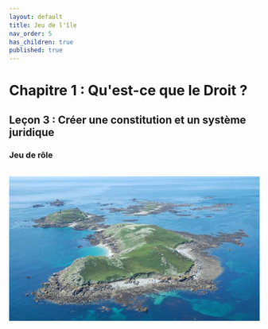 ```yaml
---
layout: default
title: Jeu de l'île
nav_order: 5
has_children: true
published: true
---
```

# Chapitre 1 : Qu'est-ce que le Droit ?
## Leçon 3 : Créer une constitution et un système juridique
### Jeu de rôle

<br>

<img src="../../assets/img/ile.png" style="zoom:150%;" />

